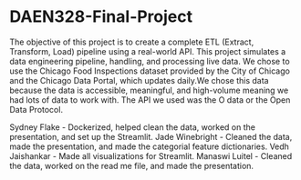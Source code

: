 # DAEN328-Final-Project
The objective of this project is to create a complete ETL (Extract, Transform, Load) pipeline using a real-world API. 
This project simulates a data engineering pipeline, handling, and processing live data. We chose to use the Chicago Food Inspections dataset provided by the City of Chicago and the Chicago Data Portal, which updates daily.We chose this data because the data is accessible, meaningful, and high-volume meaning we had lots of data to work with. The API we used was the O data or the Open Data Protocol.

Sydney Flake - Dockerized, helped clean the data, worked on the presentation, and set up the Streamlit.
Jade Winebright - Cleaned the data, made the presentation, and made the categorial feature dictionaries.
Vedh Jaishankar - Made all visualizations for Streamlit. 
Manaswi Luitel - Cleaned the data, worked on the read me file, and made the presentation.
